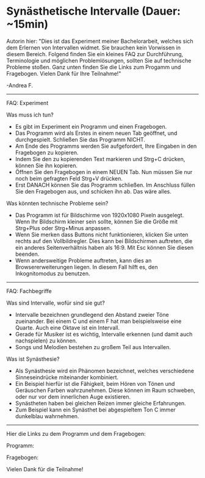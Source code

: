 # Synästhetische Intervalle (Dauer: ~15min)

Autorin hier:
"Dies ist das Experiment meiner Bachelorarbeit, welches sich dem Erlernen von Intervallen widmet.
Sie brauchen kein Vorwissen in diesem Bereich.
Folgend finden Sie ein kleines FAQ zur Durchführung, Terminologie und möglichen Problemlösungen,
sollten Sie auf technische Probleme stoßen. Ganz unten finden Sie die Links zum Progamm und Fragebogen.
Vielen Dank für Ihre Teilnahme!"

-Andrea F.
_________________________________________________________________________________________________
FAQ: Experiment

Was muss ich tun?
- Es gibt im Experiment ein Programm und einen Fragebogen. 
- Das Programm wird als Erstes in einem neuen Tab geöffnet, und durchgespielt. Schließen Sie das Programm NICHT.
- Am Ende des Programms werden Sie aufgefordert, Ihre Eingaben in den Fragebogen zu kopieren.
- Indem Sie den zu kopierenden Text markieren und Strg+C drücken, können Sie ihn kopieren. 
- Öffnen Sie den Fragebogen in einem NEUEN Tab. Nun müssen Sie nur noch beim gefragten Feld Strg+V drücken.
- Erst DANACH können Sie das Programm schließen. Im Anschluss füllen Sie den Fragebogen aus, und schicken ihn ab.
Das wäre alles.

Was könnten technische Probleme sein?
- Das Programm ist für Bildschirme von 1920x1080 Pixeln ausgelegt. Wenn Ihr Bildschirm kleiner sein sollte, können Sie die Größe mit Strg+Plus oder Strg+Minus anpassen.
- Wenn Sie merken dass Buttons nicht funktionieren, klicken Sie unten rechts auf den Vollbildregler. Dies kann bei Bildschirmen auftreten, die ein anderes Seitenverhältnis haben als 16:9. Mit Esc können Sie diesen beenden.
- Wenn andersweitige Probleme auftreten, kann dies an Browsererweiterungen liegen. In diesem Fall hilft es, den Inkognitomodus zu benutzen.

_________________________________________________________________________________________________
FAQ: Fachbegriffe

Was sind Intervalle, wofür sind sie gut?
- Intervalle bezeichnen grundlegend den Abstand zweier Töne zueinander. Bei einem C und einem F hat man beispielsweise eine Quarte. 
Auch eine Oktave ist ein Intervall.
- Gerade für Musiker ist es wichtig, Intervalle erkennen (und damit auch nachspielen) zu können. 
- Songs und Melodien bestehen zu großem Teil aus Intervallen.

Was ist Synästhesie?
- Als Synästhesie wird ein Phänomen bezeichnet, welches verschiedene Sinneseindrücke miteinander kombiniert.
- Ein Beispiel hierfür ist die Fähigkeit, beim Hören von Tönen und Geräuschen Farben wahrzunehmen. Diese können im Raum schweben,
oder nur vor dem innerlichen Auge existieren. 
- Synästheten haben bei gleichen Reizen immer gleiche Erfahrungen.
- Zum Beispiel kann ein Synästhet bei abgespieltem Ton C immer dunkelblau wahrnehmen.

_________________________________________________________________________________________________
Hier die Links zu dem Programm und dem Fragebogen:

Programm:

Fragebogen:

Vielen Dank für die Teilnahme!
